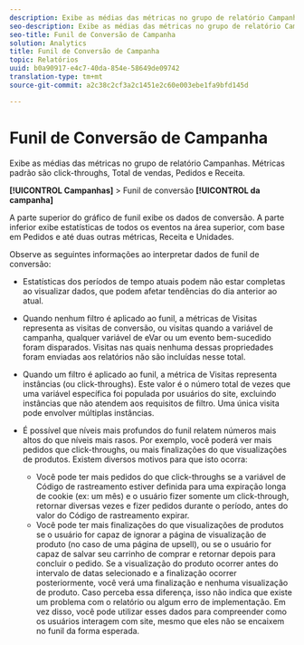 ```yaml
---
description: Exibe as médias das métricas no grupo de relatório Campanhas. Métricas padrão são click-throughs, Total de vendas, Pedidos e Receita.
seo-description: Exibe as médias das métricas no grupo de relatório Campanhas. Métricas padrão são click-throughs, Total de vendas, Pedidos e Receita.
seo-title: Funil de Conversão de Campanha
solution: Analytics
title: Funil de Conversão de Campanha
topic: Relatórios
uuid: b0a90917-e4c7-40da-854e-58649de09742
translation-type: tm+mt
source-git-commit: a2c38c2cf3a2c1451e2c60e003ebe1fa9bfd145d

---
```



# Funil de Conversão de Campanha

Exibe as médias das métricas no grupo de relatório Campanhas. Métricas padrão são click-throughs, Total de vendas, Pedidos e Receita.

**[!UICONTROL Campanhas]** &gt; Funil de conversão **[!UICONTROL da campanha]**

A parte superior do gráfico de funil exibe os dados de conversão. A parte inferior exibe estatísticas de todos os eventos na área superior, com base em Pedidos e até duas outras métricas, Receita e Unidades.

Observe as seguintes informações ao interpretar dados de funil de conversão:

* Estatísticas dos períodos de tempo atuais podem não estar completas ao visualizar dados, que podem afetar tendências do dia anterior ao atual.
* Quando nenhum filtro é aplicado ao funil, a métricas de Visitas representa as visitas de conversão, ou visitas quando a variável de campanha, qualquer variável de eVar ou um evento bem-sucedido foram disparados. Visitas nas quais nenhuma dessas propriedades foram enviadas aos relatórios não são incluídas nesse total.
* Quando um filtro é aplicado ao funil, a métrica de Visitas representa instâncias (ou click-throughs). Este valor é o número total de vezes que uma variável específica foi populada por usuários do site, excluindo instâncias que não atendem aos requisitos de filtro. Uma única visita pode envolver múltiplas instâncias.
* É possível que níveis mais profundos do funil relatem números mais altos do que níveis mais rasos. Por exemplo, você poderá ver mais pedidos que click-throughs, ou mais finalizações do que visualizações de produtos. Existem diversos motivos para que isto ocorra:

   * Você pode ter mais pedidos do que click-throughs se a variável de Código de rastreamento estiver definida para uma expiração longa de cookie (ex: um mês) e o usuário fizer somente um click-through, retornar diversas vezes e fizer pedidos durante o período, antes do valor do Código de rastreamento expirar.
   * Você pode ter mais finalizações do que visualizações de produtos se o usuário for capaz de ignorar a página de visualização de produto (no caso de uma página de upsell), ou se o usuário for capaz de salvar seu carrinho de comprar e retornar depois para concluir o pedido. Se a visualização do produto ocorrer antes do intervalo de datas selecionado e a finalização ocorrer posteriormente, você verá uma finalização e nenhuma visualização de produto. Caso perceba essa diferença, isso não indica que existe um problema com o relatório ou algum erro de implementação. Em vez disso, você pode utilizar esses dados para compreender como os usuários interagem com site, mesmo que eles não se encaixem no funil da forma esperada.

